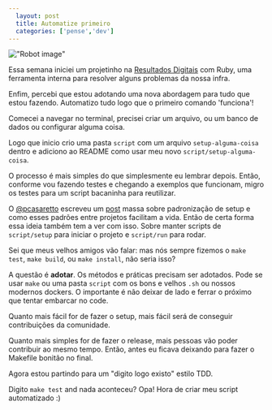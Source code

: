 ```yaml
---
  layout: post
  title: Automatize primeiro
  categories: ['pense','dev']
---
```


!["Robot image"](https://res.cloudinary.com/robolike/image/upload/v1417674434/blue-robolike-robot_cujcxi.jpg)

Essa semana iniciei um projetinho na [Resultados Digitais](http://resultadosdigitais.com.br) com Ruby, uma
ferramenta interna para resolver alguns problemas da nossa infra.

Enfim, percebi que estou adotando uma nova abordagem para tudo que estou
fazendo. Automatizo tudo logo que o primeiro comando 'funciona'!

Comecei a navegar no terminal, precisei criar um arquivo, ou um banco de dados
ou configurar alguma coisa.

Logo que inicio crio uma pasta `script` com um arquivo `setup-alguma-coisa` dentro e adiciono ao README como usar meu novo `script/setup-alguma-coisa`.

O processo é mais simples do que simplesmente eu lembrar depois. Então,
conforme vou fazendo testes e chegando a exemplos que funcionam, migro os
testes para um script bacaninha para reutilizar.

O [@pcasaretto](http://twitter.com/pcasaretto) escreveu um [post](http://shipit.resultadosdigitais.com.br/blog/padronizacao-para-reduzir-atrito-entre-projetos/) massa 
sobre padronização de setup e como esses padrões entre projetos facilitam a vida.
Então de certa forma essa ideia também tem a ver com isso. Sobre manter scripts
de `script/setup` para iniciar o projeto e `script/run` para rodar.

Sei que meus velhos amigos vão falar: mas nós sempre fizemos o  `make test`, `make build`,
ou `make install`, não seria isso?

A questão é **adotar**. Os métodos e práticas precisam ser adotados. Pode se usar
`make` ou uma pasta `script` com os bons e velhos `.sh` ou nossos modernos
dockers. O importante é não deixar de lado e ferrar o próximo que tentar
embarcar no code.

Quanto mais fácil for de fazer o setup, mais fácil será de conseguir
contribuições da comunidade.

Quanto mais simples for de fazer o release, mais pessoas vão poder contribuir
ao mesmo tempo. Então, antes eu ficava deixando para fazer o Makefile bonitão
no final.

Agora estou partindo para um "digito logo existo" estilo TDD.

Digito `make test` and nada aconteceu? Opa! Hora de criar meu script automatizado :)

